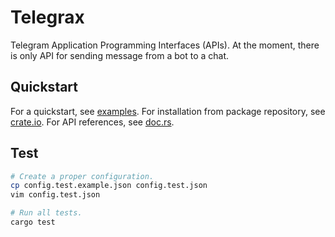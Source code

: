 # Telegrax

Telegram Application Programming Interfaces (APIs). At the moment, there is only
API for sending message from a bot to a chat.

## Quickstart

For a quickstart, see [examples](examples). For installation from package
repository, see [crate.io](https://crates.io/crates/telegrax). For API
references, see [doc.rs](https://docs.rs/ureq).

## Test

```bash
# Create a proper configuration.
cp config.test.example.json config.test.json
vim config.test.json

# Run all tests.
cargo test
```
